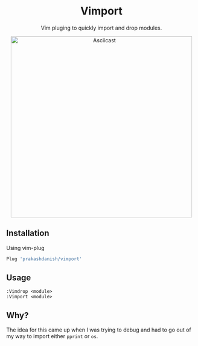 <h1 align="center">Vimport</h1>
<p align="center">Vim pluging to quickly import and drop modules.</p>

<p align="center">
<a href="https://imgur.com/aDI8GhY"><img src="https://imgur.com/aDI8GhY.gif" alt="Asciicast" width="480"/></a>
</p>

## Installation
Using vim-plug
```bash
Plug 'prakashdanish/vimport'
```

## Usage
```vim
:Vimdrop <module>
:Vimport <module>
```

## Why?
The idea for this came up when I was trying to debug and had to go out of my way to import either `pprint` or `os`. 
